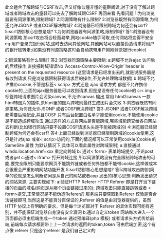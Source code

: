 此文适合了解跨域与CSRF攻击,但又好像似懂非懂的童鞋阅读,对于没有了解过跨域或者跨域攻击的童鞋可以先去了解跨域跟CSRF 再回来看
先看问题
1:为何浏览器要有同源策略,限制跨域?
2:同源策略有什么限制?
3:浏览器既然有同源策略,为何还允许JSONP 或者COSF解决跨域?
4:浏览器已经限制跨域为何还会有csrf?
5:scrf防御核心思想是啥?
1:为何浏览器要有同源策略,限制跨域?
答1:浏览器没有同源策略 那csrf攻击将会轻而易举,网站cookie随手可取,任何网站将变得不安全
eg:用户登录完银行网站,这时去访问其他网站,其他网站可以直接伪造请求将用户的银行钱转走;(如果没有同源策略这时会自动携带用户刚刚登录银行cookie)

2:同源策略有什么限制?
答2:浏览器同源策略主要限制:
a:跨域不允许ajax 访问后的后续操作,直接报跨域错误No ‘Access-Control-Allow-Origin’ header is present on the requested resource (这里请求是已经发出去的,就是说服务器是有收到请求,只是浏览器限制获得请求后的操作,不允许处理跨域数据)
b:跨域不允许携带cookie,不管是标签< scrip> 方式还是 ajax 请求方式 都是不允许携带cookie的,上面的ajax服务器是可以收到请求,但是是没有任何cookie的
c:< img>标签跨域请求图片会污染canvas,不允许canvas 输出,常用 html2canvas 一款html转图片的插件,原html里的图片跨域则最终生成图片会失败
3:浏览器既然有同源策略,为何还允许JSONP 或者COSF解决跨域?
答3:JSONP 或者COSF解决跨域 都需要后端配合,并且COSF 只有后台配置白名单才能使用cookie,不能使用cookie 是不能造成跨域攻击,通过这样的方式将网站是否能跨域,哪些域能跨交给各自网站去判断(比如银行网站只要不设置COSF请求头头是不能被跨域的)
4:浏览器已经限制跨域为何还会有csrf?
答4:上面已经说到浏览器已经限制跨域的cookie使用,这只是针对ajax 或者< scrip>访问的,下面的情况都可以正常使用cookie(Cookie 的 SameSite 属性 为默认情况下,具体可以看此属性对跨域限制)
a:直接通过windo.location.href=xxx 重定向跨域
b: 通过< form> 表单跨域提交 ,不论post 或者get
c:通过< ifram> 打开跨域连接
所以同源策略没有完全限制跨域攻击的可能,要完全限制只能要求网页不能跳外链或者任何外链都不能带cookie,这样做成本会很重会严重影响网站功能开发
5:scrf防御核心思想是啥?
答5:跨域攻击防御(简单的说就是怎么判断访问是从自己的网站或者app 发出的)核心思想:判断发出请求的网站来源;
主要实现如下:
a:验证HTTP Referer
HTTP Referer 即是打开当下链接的页面的域名(网页是从哪个页面链接过来的);
跨域攻击只能直接跳转或者 < form>提交,正常情况是不能伪造Referer的 服务端只要获取到Referer 校验是否合法链接即可,当然这是不能百分百保证的,Referer 的值是由浏览器提供的，虽然 HTTP 协议上有明确的要求，但是每个浏览器对于 Referer 的具体实现可能有差别，并不能保证浏览器自身没有安全漏洞
b:通过自定义token
网站每次进入一个页面都必须由后端生成一个token 通过预编译(php 模板) 或者请求头方式传给前端,前端每次请求都要带上上一次请求的返回的token,token 可由后端加密,这个有点像 referer 只是这个referer 是我们自己定义的
